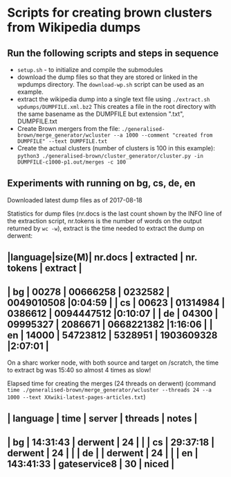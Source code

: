 # Scripts for creating brown clusters from Wikipedia dumps

## Run the following scripts and steps in sequence

* `setup.sh` - to initialize and compile the submodules
* download the dump files so that they are stored or linked in the 
  wpdumps directory. The `download-wp.sh` script can be used as an example.
* extract the wikipedia dump into a single text file using
  `./extract.sh wpdumps/DUMPFILE.xml.bz2`
  This creates a file in the root directory with the same basename as the DUMPFILE but 
  extension  ".txt", DUMPFILE.txt 
* Create Brown mergers from the file:
  `./generalised-brown/merge_generator/wcluster --a 1000 --comment "created from DUMPFILE" --text DUMPFILE.txt`
* Create the actual clusters (number of clusters is 100 in this example): 
  `python3 ./generalised-brown/cluster_generator/cluster.py -in DUMPFILE-c1000-p1.out/merges -c 100`

## Experiments with running on bg, cs, de, en

Downloaded latest dump files as of 2017-08-18

Statistics for dump files (nr.docs is the last count shown by the INFO line
of the extraction script, nr.tokens is the number of words on the output 
returned by `wc -w`), extract is the time needed to extract the dump on derwent:

|language|size(M)| nr.docs | extracted |  nr. tokens | extract |
----------------------------
| bg     | 00278 | 00666258 | 0232582 | 0049010508 |0:04:59 | 
| cs     | 00623 | 01314984 | 0386612 | 0094447512 |0:10:07 |
| de     | 04300 | 09995327 | 2086671 | 0668221382 |1:16:06 | 
| en     | 14000 | 54723812 | 5328951 | 1903609328 |2:07:01 |
---------------------


On a sharc worker node, with both source and target on /scratch, the
time to extract bg was 15:40 so almost 4 times as slow!


Elapsed time for creating the merges (24 threads on derwent)
(command `time ./generalised-brown/merge_generator/wcluster --threads 24 --a 1000 --text XXwiki-latest-pages-articles.txt`) 

| language | time | server | threads | notes | 
--------------------------------------------------
| bg | 14:31:43 | derwent | 24 |  | 
| cs | 29:37:18 | derwent | 24 |  | 
| de | | derwent | 24 | | 
| en | 143:41:33 | gateservice8 | 30 | niced | 
--------------

